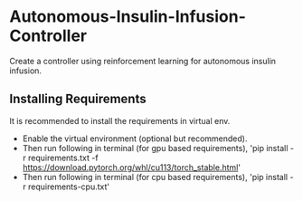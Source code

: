 # Autonomous-Insulin-Infusion-Controller
Create a controller using reinforcement learning for autonomous insulin infusion.

## Installing Requirements 
It is recommended to install the requirements in virtual env.
- Enable the virtual environment (optional but recommended).
- Then run following in terminal (for gpu based requirements), 
    'pip install -r requirements.txt -f https://download.pytorch.org/whl/cu113/torch_stable.html'
- Then run following in terminal (for cpu based requirements),
    'pip install -r requirements-cpu.txt'

